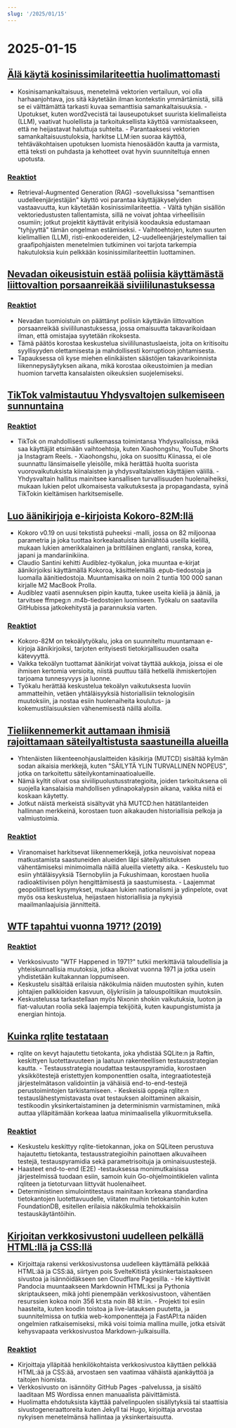 ```yaml
---
slug: '/2025/01/15'
---
```


# 2025-01-15

## [Älä käytä kosinissimilariteettia huolimattomasti](https://p.migdal.pl/blog/2025/01/dont-use-cosine-similarity/)

- Kosinisamankaltaisuus, menetelmä vektorien vertailuun, voi olla harhaanjohtava, jos sitä käytetään ilman kontekstin ymmärtämistä, sillä se ei välttämättä tarkasti kuvaa semanttisia samankaltaisuuksia. - Upotukset, kuten word2vecistä tai lauseupotukset suurista kielimalleista (LLM), vaativat huolellista ja tarkoituksellista käyttöä varmistaakseen, että ne heijastavat haluttuja suhteita. - Parantaaksesi vektorien samankaltaisuustuloksia, harkitse LLM:ien suoraa käyttöä, tehtäväkohtaisen upotuksen luomista hienosäädön kautta ja varmista, että teksti on puhdasta ja kehotteet ovat hyvin suunniteltuja ennen upotusta.

### [Reaktiot](https://news.ycombinator.com/item?id=42704078)

- Retrieval-Augmented Generation (RAG) -sovelluksissa "semanttisen uudelleenjärjestäjän" käyttö voi parantaa käyttäjäkyselyiden vastaavuutta, kun käytetään kosinissimilariteettia. - Vältä tyhjän sisällön vektoriedustusten tallentamista, sillä ne voivat johtaa virheellisiin osumiin; jotkut projektit käyttävät erityisiä koodauksia edustamaan "tyhjyyttä" tämän ongelman estämiseksi. - Vaihtoehtojen, kuten suurten kielimallien (LLM), risti-enkoodereiden, L2-uudelleenjärjestelymallien tai graafipohjaisten menetelmien tutkiminen voi tarjota tarkempia hakutuloksia kuin pelkkään kosinissimilariteettiin luottaminen.

## [Nevadan oikeusistuin estää poliisia käyttämästä liittovaltion porsaanreikää siviililunastuksessa](https://ij.org/press-release/nevada-court-shuts-down-police-use-of-federal-loophole-for-civil-forfeiture/)

### [Reaktiot](https://news.ycombinator.com/item?id=42707573)

- Nevadan tuomioistuin on päättänyt poliisin käyttävän liittovaltion porsaanreikää siviililunastuksessa, jossa omaisuutta takavarikoidaan ilman, että omistajaa syytetään rikoksesta.
- Tämä päätös korostaa keskustelua siviililunastuslaeista, joita on kritisoitu syyllisyyden olettamisesta ja mahdollisesti korruptioon johtamisesta.
- Tapauksessa oli kyse miehen elinikäisten säästöjen takavarikoinnista liikennepysäytyksen aikana, mikä korostaa oikeustoimien ja median huomion tarvetta kansalaisten oikeuksien suojelemiseksi.

## [TikTok valmistautuu Yhdysvaltojen sulkemiseen sunnuntaina](https://www.reuters.com/technology/tiktok-preparing-us-shut-off-sunday-information-reports-2025-01-15/)

### [Reaktiot](https://news.ycombinator.com/item?id=42710339)

- TikTok on mahdollisesti sulkemassa toimintansa Yhdysvalloissa, mikä saa käyttäjät etsimään vaihtoehtoja, kuten Xiaohongshu, YouTube Shorts ja Instagram Reels. - Xiaohongshu, joka on suosittu Kiinassa, ei ole suunnattu länsimaiselle yleisölle, mikä herättää huolta suorista vuorovaikutuksista kiinalaisten ja yhdysvaltalaisten käyttäjien välillä. - Yhdysvaltain hallitus mainitsee kansallisen turvallisuuden huolenaiheiksi, mukaan lukien pelot ulkomaisesta vaikutuksesta ja propagandasta, syinä TikTokin kieltämisen harkitsemiselle.

## [Luo äänikirjoja e-kirjoista Kokoro-82M:llä](https://claudio.uk/posts/epub-to-audiobook.html)

- Kokoro v0.19 on uusi tekstistä puheeksi -malli, jossa on 82 miljoonaa parametria ja joka tuottaa korkealaatuista äänilähtöä useilla kielillä, mukaan lukien amerikkalainen ja brittiläinen englanti, ranska, korea, japani ja mandariinikiina.
- Claudio Santini kehitti Audiblez-työkalun, joka muuntaa e-kirjat äänikirjoiksi käyttämällä Kokoroa, käsittelemällä .epub-tiedostoja ja luomalla äänitiedostoja. Muuntamisaika on noin 2 tuntia 100 000 sanan kirjalle M2 MacBook Prolla.
- Audiblez vaatii asennuksen pipin kautta, tukee useita kieliä ja ääniä, ja tarvitsee ffmpeg:n .m4b-tiedostojen luomiseen. Työkalu on saatavilla GitHubissa jatkokehitystä ja parannuksia varten.

### [Reaktiot](https://news.ycombinator.com/item?id=42708773)

- Kokoro-82M on tekoälytyökalu, joka on suunniteltu muuntamaan e-kirjoja äänikirjoiksi, tarjoten erityisesti tietokirjallisuuden osalta kätevyyttä.
- Vaikka tekoälyn tuottamat äänikirjat voivat täyttää aukkoja, joissa ei ole ihmisen kertomia versioita, niistä puuttuu tällä hetkellä ihmiskertojien tarjoama tunnesyvyys ja luonne.
- Työkalu herättää keskustelua tekoälyn vaikutuksesta luoviin ammatteihin, vetäen yhtäläisyyksiä historiallisiin teknologisiin muutoksiin, ja nostaa esiin huolenaiheita koulutus- ja kokemustilaisuuksien vähenemisestä näillä aloilla.

## [Tieliikennemerkit auttamaan ihmisiä rajoittamaan säteilyaltistusta saastuneilla alueilla](https://www.theautopian.com/if-you-ever-see-this-speed-sign-youre-probably-going-to-die/)

- Yhtenäisten liikenteenohjauslaitteiden käsikirja (MUTCD) sisältää kylmän sodan aikaisia merkkejä, kuten "SÄILYTÄ YLIN TURVALLINEN NOPEUS", jotka on tarkoitettu säteilykontaminaatioalueille.
- Nämä kyltit olivat osa siviilipuolustusstrategioita, joiden tarkoituksena oli suojella kansalaisia mahdollisen ydinapokalypsin aikana, vaikka niitä ei koskaan käytetty.
- Jotkut näistä merkeistä sisältyvät yhä MUTCD:hen hätätilanteiden hallinnan merkkeinä, korostaen tuon aikakauden historiallisia pelkoja ja valmiustoimia.

### [Reaktiot](https://news.ycombinator.com/item?id=42704491)

- Viranomaiset harkitsevat liikennemerkkejä, jotka neuvoisivat nopeaa matkustamista saastuneiden alueiden läpi säteilyaltistuksen vähentämiseksi minimoimalla näillä alueilla vietetty aika. - Keskustelu tuo esiin yhtäläisyyksiä Tšernobyliin ja Fukushimaan, korostaen huolia radioaktiivisen pölyn hengittämisestä ja saastumisesta. - Laajemmat geopoliittiset kysymykset, mukaan lukien nationalismi ja ydinpelote, ovat myös osa keskustelua, heijastaen historiallisia ja nykyisiä maailmanlaajuisia jännitteitä.

## [WTF tapahtui vuonna 1971? (2019)](https://wtfhappenedin1971.com/)

### [Reaktiot](https://news.ycombinator.com/item?id=42711781)

- Verkkosivusto "WTF Happened in 1971?" tutkii merkittäviä taloudellisia ja yhteiskunnallisia muutoksia, jotka alkoivat vuonna 1971 ja jotka usein yhdistetään kultakannan loppumiseen.
- Keskustelu sisältää erilaisia näkökulmia näiden muutosten syihin, kuten johtajien palkkioiden kasvuun, öljykriisiin ja talouspolitiikan muutoksiin.
- Keskustelussa tarkastellaan myös Nixonin shokin vaikutuksia, luoton ja fiat-valuutan roolia sekä laajempia tekijöitä, kuten kaupungistumista ja energian hintoja.

## [Kuinka rqlite testataan](https://philipotoole.com/how-is-rqlite-tested/)

- rqlite on kevyt hajautettu tietokanta, joka yhdistää SQLite:n ja Raftin, keskittyen luotettavuuteen ja laatuun rakenteellisen testausstrategian kautta. - Testausstrategia noudattaa testauspyramidia, korostaen yksikkötestejä eristettyjen komponenttien osalta, integraatiotestejä järjestelmätason validointiin ja vähäisiä end-to-end-testejä perustoimintojen tarkistamiseen. - Keskeisiä oppeja rqlite:n testauslähestymistavasta ovat testauksen aloittaminen aikaisin, testikoodin yksinkertaistaminen ja determinismin varmistaminen, mikä auttaa ylläpitämään korkeaa laatua minimaalisella ylikuormituksella.

### [Reaktiot](https://news.ycombinator.com/item?id=42703282)

- Keskustelu keskittyy rqlite-tietokannan, joka on SQLiteen perustuva hajautettu tietokanta, testausstrategioihin painottaen alkuvaiheen testejä, testauspyramidia sekä parametrisoituja ja ominaisuustestejä.
- Haasteet end-to-end (E2E) -testauksessa monimutkaisissa järjestelmissä tuodaan esiin, samoin kuin Go-ohjelmointikielen valinta rqliteen ja tietoturvaan liittyvät huolenaiheet.
- Deterministinen simulointitestaus mainitaan korkeana standardina tietokantojen luotettavuudelle, viitaten muihin tietokantoihin kuten FoundationDB, esitellen erilaisia näkökulmia tehokkaisiin testauskäytäntöihin.

## [Kirjoitan verkkosivustoni uudelleen pelkällä HTML:llä ja CSS:llä](https://www.vijayp.dev/blog/rewrite-plain-html/)

- Kirjoittaja rakensi verkkosivustonsa uudelleen käyttämällä pelkkää HTML:ää ja CSS:ää, siirtyen pois SvelteKitistä yksinkertaistaakseen sivustoa ja isännöidäkseen sen Cloudflare Pagesilla. - He käyttivät Pandocia muuntaakseen Markdownin HTML:ksi ja Pythonia skriptaukseen, mikä johti pienempään verkkosivustoon, vähentäen resurssien kokoa noin 356 kt:sta noin 88 kt:iin. - Projekti toi esiin haasteita, kuten koodin toistoa ja live-latauksen puutetta, ja suunnitelmissa on tutkia web-komponentteja ja FastAPI:ta näiden ongelmien ratkaisemiseksi, mikä voisi toimia mallina muille, jotka etsivät kehysvapaata verkkosivustoa Markdown-julkaisuilla.

### [Reaktiot](https://news.ycombinator.com/item?id=42705077)

- Kirjoittaja ylläpitää henkilökohtaista verkkosivustoa käyttäen pelkkää HTML:ää ja CSS:ää, arvostaen sen vaatimaa vähäistä ajankäyttöä ja taitojen hiomista.
- Verkkosivusto on isännöity GitHub Pages -palvelussa, ja sisältö laaditaan MS Wordissa ennen manuaalista päivittämistä.
- Huolimatta ehdotuksista käyttää palvelinpuolen sisällytyksiä tai staattisia sivustogeneraattoreita kuten Jekyll tai Hugo, kirjoittaja arvostaa nykyisen menetelmänsä hallintaa ja yksinkertaisuutta.

<head>
  <meta property="og:title" content="Älä käytä kosinissimilariteettia huolimattomasti" />
  <meta property="og:type" content="website" />
  <meta property="og:image" content="https://og.cho.sh/api/og/?title=%C3%84l%C3%A4%20k%C3%A4yt%C3%A4%20kosinissimilariteettia%20huolimattomasti&subheading=keskiviikkona%2015.%20tammikuuta%202025%3A%20Hacker%20News%20yhteenveto" />
</head>
